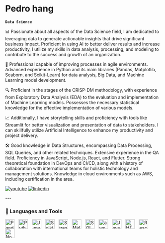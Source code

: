 # Pedro hang

**`Data Science`**

📊 Passionate about all aspects of the Data Science field, I am dedicated to leveraging data to generate actionable insights that drive significant business impact. Proficient in using AI to better deliver results and increase productivity, I utilize my skills in data analysis, processing, and modeling to contribute to the success and growth of an organization.

🚀 Professional capable of improving processes in agile environments. Advanced experience in Python and its main libraries (Pandas, Matplotlib, Seaborn, and Scikit-Learn) for data analysis, Big Data, and Machine Learning model development.

🔍 Proficient in the stages of the CRISP-DM methodology, with experience from Exploratory Data Analysis (EDA) to the evaluation and implementation of Machine Learning models. Possesses the necessary statistical knowledge for the effective implementation of various models.

📈 Additionally, I have storytelling skills and proficiency with tools like Streamlit for better visualization and presentation of data to stakeholders. I can skillfully utilize Artificial Intelligence to enhance my productivity and project delivery.

🛠️ Good knowledge in Data Structures, encompassing Data Processing, SQL Queries, and other related techniques. Extensive experience in the QA field. Proficiency in JavaScript, Node.js, React, and Flutter. Strong theoretical foundation in DevOps and CI/CD, along with a history of collaboration with international teams for holistic technology and management solutions. Knowledge in cloud environments such as AWS, including certification in the area.


   <p align="left">
      <a href="https://www.youtube.com/channel/UCroWpzH4N60n2ueDUaORlvg">
         <img alt="youtube" title="My YouTube channel" src="https://custom-icon-badges.demolab.com/badge/-Youtube-red?style=for-the-badge&logo=video&logoColor=white"/></a> 
      <a href="https://www.linkedin.com/in/pedrohang/">
         <img alt="linkedin" title="LinkedIn" src="https://custom-icon-badges.demolab.com/badge/-LinkedIn%20-blue?style=for-the-badge&logoColor=white&logo=repo"/></a>
   </p>
---

### 🧰 Languages and Tools

<img align="left" alt="Pandas" width="30px" style="padding-right:10px;" src="https://cdn.jsdelivr.net/gh/devicons/devicon@latest/icons/pandas/pandas-original.svg" />
<img align="left" alt="Python" width="30px" style="padding-right:10px;" src="https://cdn.jsdelivr.net/gh/devicons/devicon/icons/python/python-plain.svg" />
<img align="left" alt="JupyterNb" width="30px" style="padding-right:10px;" src="https://cdn.jsdelivr.net/gh/devicons/devicon@latest/icons/jupyter/jupyter-original-wordmark.svg" />
<img align="left" alt="ScikitLearn" width="30px" style="padding-right:10px;" src="https://cdn.jsdelivr.net/gh/devicons/devicon@latest/icons/scikitlearn/scikitlearn-original.svg" />
<img align="left" alt="Streamlit" width="30px" style="padding-right:10px;" src="https://cdn.jsdelivr.net/gh/devicons/devicon@latest/icons/streamlit/streamlit-original.svg" />
<img align="left" alt="MatPlotLib" width="30px" style="padding-right:10px;" src="https://cdn.jsdelivr.net/gh/devicons/devicon@latest/icons/matplotlib/matplotlib-original.svg" />
<img align="left" alt="SQL" width="30px" style="padding-right:10px;" src="https://cdn.jsdelivr.net/gh/devicons/devicon@latest/icons/postgresql/postgresql-original.svg" />
<img align="left" alt="aws" width="30px" style="padding-right:10px;" src="https://cdn.jsdelivr.net/gh/devicons/devicon@latest/icons/amazonwebservices/amazonwebservices-plain-wordmark.svg" />
<img align="left" alt="JavaScript" width="30px" style="padding-right:10px;" src="https://cdn.jsdelivr.net/gh/devicons/devicon/icons/javascript/javascript-plain.svg" />
<img align="left" alt="HTML" width="30px" style="padding-right:10px;" src="https://cdn.jsdelivr.net/gh/devicons/devicon/icons/html5/html5-plain.svg" />
<img align="left" alt="React" width="30px" style="padding-right:10px;" src="https://cdn.jsdelivr.net/gh/devicons/devicon/icons/react/react-original.svg" />
<img align="left" alt="NodeJS" width="30px" style="padding-right:10px;" src="https://cdn.jsdelivr.net/gh/devicons/devicon/icons/nodejs/nodejs-original.svg" />
<br />
